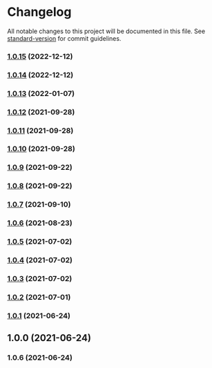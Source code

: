 # Changelog

All notable changes to this project will be documented in this file. See [standard-version](https://github.com/conventional-changelog/standard-version) for commit guidelines.

### [1.0.15](https://github.com/Hb-zzZ/gez-area/compare/v1.0.14...v1.0.15) (2022-12-12)

### [1.0.14](https://github.com/Hb-zzZ/gez-area/compare/v1.0.13...v1.0.14) (2022-12-12)

### [1.0.13](https://github.com/Hb-zzZ/gez-area/compare/v1.0.12...v1.0.13) (2022-01-07)

### [1.0.12](https://github.com/Hb-zzZ/gez-area/compare/v1.0.11...v1.0.12) (2021-09-28)

### [1.0.11](https://github.com/Hb-zzZ/gez-area/compare/v1.0.10...v1.0.11) (2021-09-28)

### [1.0.10](https://github.com/Hb-zzZ/gez-area/compare/v1.0.9...v1.0.10) (2021-09-28)

### [1.0.9](https://github.com/Hb-zzZ/gez-area/compare/v1.0.8...v1.0.9) (2021-09-22)

### [1.0.8](https://github.com/Hb-zzZ/gez-area/compare/v1.0.7...v1.0.8) (2021-09-22)

### [1.0.7](https://github.com/Hb-zzZ/gez-area/compare/v1.0.6...v1.0.7) (2021-09-10)

### [1.0.6](https://github.com/Hb-zzZ/gez-area/compare/v1.0.5...v1.0.6) (2021-08-23)

### [1.0.5](https://github.com/Hb-zzZ/gez-area/compare/v1.0.4...v1.0.5) (2021-07-02)

### [1.0.4](https://github.com/Hb-zzZ/gez-area/compare/v1.0.3...v1.0.4) (2021-07-02)

### [1.0.3](https://github.com/Hb-zzZ/gez-area/compare/v1.0.2...v1.0.3) (2021-07-02)

### [1.0.2](https://github.com/Hb-zzZ/gez-area/compare/v1.0.1...v1.0.2) (2021-07-01)

### [1.0.1](https://github.com/Hb-zzZ/gez-area/compare/v1.0.0...v1.0.1) (2021-06-24)

## 1.0.0 (2021-06-24)

### 1.0.6 (2021-06-24)
